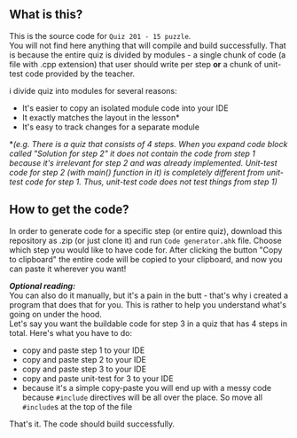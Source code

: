 ## What is this?
This is the source code for `Quiz 201 - 15 puzzle`.\
You will not find here anything that will compile and build successfully. That is because the entire quiz is divided by modules - a single chunk of code (a file with .cpp extension) that user should write per step **or** a chunk of unit-test code provided by the teacher.

i divide quiz into modules for several reasons:
- It's easier to copy an isolated module code into your IDE
- It exactly matches the layout in the lesson\*
- It's easy to track changes for a separate module
<a/>

\*_(e.g. There is a quiz that consists of 4 steps. When you expand code block called "Solution for step 2" it does not contain the code from step 1 because it's irrelevant for step 2 and was already implemented. Unit-test code for step 2 (with main() function in it) is completely different from unit-test code for step 1. Thus, unit-test code does not test things from step 1)_

## How to get the code?
In order to generate code for a specific step (or entire quiz), download this repository as .zip (or just clone it) and run `Code generator.ahk` file. Choose which step you would like to have code for. After clicking the button "Copy to clipboard" the entire code will be copied to your clipboard, and now you can paste it wherever you want!

**_Optional reading:_**\
You can also do it manually, but it's a pain in the butt - that's why i created a program that does that for you. This is rather to help you understand what's going on under the hood.\
Let's say you want the buildable code for step 3 in a quiz that has 4 steps in total. Here's what you have to do:
- copy and paste step 1 to your IDE
- copy and paste step 2 to your IDE
- copy and paste step 3 to your IDE
- copy and paste unit-test for 3 to your IDE
- because it's a simple copy-paste you will end up with a messy code because `#include` directives will be all over the place. So move all `#include`s at the top of the file

That's it. The code should build successfully.
